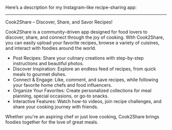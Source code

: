 Here’s a description for my Instagram-like recipe-sharing app:

---

Cook2Share – Discover, Share, and Savor Recipes!

Cook2Share is a community-driven app designed for food lovers to discover, share, and connect through the joy of cooking. 
With Cook2Share, you can easily upload your favorite recipes, browse a variety of cuisines, and interact with foodies around the world.

- Post Recipes: Share your culinary creations with step-by-step instructions and beautiful photos.
- Discover Inspiration: Explore an endless feed of recipes, from quick meals to gourmet dishes.
- Connect & Engage: Like, comment, and save recipes, while following your favorite home chefs and food influencers.
- Organize Your Favorites: Create personalized collections for meal planning, special occasions, or go-to snacks.
- Interactive Features: Watch how-to videos, join recipe challenges, and share your cooking journey with friends.

Whether you're an aspiring chef or just love cooking, Cook2Share brings foodies together for the love of great meals.
